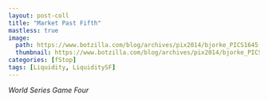```yaml
---
layout: post-coll
title: "Market Past Fifth"
mastless: true
image:
  path: https://www.botzilla.com/blog/archives/pix2014/bjorke_PICS1645.jpg
  thumbnail: https://www.botzilla.com/blog/archives/pix2014/bjorke_PICS1645.jpg
categories: [fStop]
tags: [Liquidity, LiquiditySF]
---
```





<i>World Series Game Four</i>
